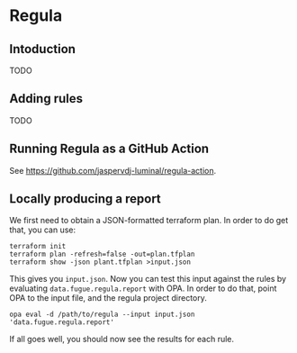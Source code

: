 # Regula

## Intoduction

TODO

## Adding rules

TODO

## Running Regula as a GitHub Action

See <https://github.com/jaspervdj-luminal/regula-action>.

## Locally producing a report

We first need to obtain a JSON-formatted terraform plan.  In order to do get
that, you can use:

    terraform init
    terraform plan -refresh=false -out=plan.tfplan
    terraform show -json plant.tfplan >input.json

This gives you `input.json`.  Now you can test this input against the rules by
evaluating `data.fugue.regula.report` with OPA.  In order to do that, point OPA
to the input file, and the regula project directory.

    opa eval -d /path/to/regula --input input.json 'data.fugue.regula.report'

If all goes well, you should now see the results for each rule.
